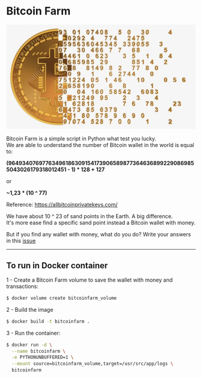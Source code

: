 # Bitcoin Farm

![img.png](imgs/btc_numbers.png)

Bitcoin Farm is a simple script in Python what test you lucky.  
We are able to understand the number of Bitcoin wallet in the world is equal to:

**(964934076977634961863091541739065898773646368992290869855043026179318012451 - 1) * 128 + 127**

or

**~1,23 * (10 ^ 77)**

Reference: <https://allbitcoinprivatekeys.com/>

We have about 10 ^ 23 of sand points in the Earth. A big difference.  
It's more ease find a specific sand point instead a Bitcoin wallet with money.

But if you find any wallet with money, what do you do?
Write your answers in this [issue](https://github.com/raphaelsander/Bitcoin-Farm/issues/2)

---

## To run in Docker container

1 - Create a Bitcoin Farm volume to save the wallet with money and transactions:
```bash
$ docker volume create bitcoinfarm_volume
```

2 - Build the image
```bash
$ docker build -t bitcoinfarm .
```

3 - Run the container:
```bash
$ docker run -d \
  --name bitcoinfarm \
  -e PYTHONUNBUFFERED=1 \
  --mount source=bitcoinfarm_volume,target=/usr/src/app/logs \
  bitcoinfarm
```